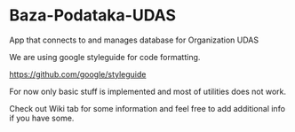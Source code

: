 # Baza-Podataka-UDAS
App that connects to and manages database for Organization UDAS

We are using google styleguide for code formatting.

https://github.com/google/styleguide

For now only basic stuff is implemented and most of utilities does not work.

Check out Wiki tab for some information and feel free to add additional info if you have some.


